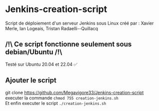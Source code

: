 # Jenkins-creation-script
Script de déploiement d'un serveur Jenkins sous Linux
créé par : Xavier Merle, Ian Logeais, Tristan Radaelli--Quillacq

## /!\ Ce script fonctionne seulement sous debian/Ubuntu /!\
Testé sur Ubuntu 20.04 et 22.04 ✅


## Ajouter le script
git clone https://github.com/Megavigore33/Jenkins-creation-script
executer la commande ```chmod 755 creation-jenkins.sh```  
Et enfin executer le script ```./creation-jenkins.sh```
